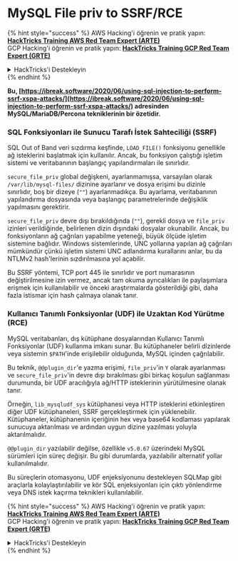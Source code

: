 # MySQL File priv to SSRF/RCE

{% hint style="success" %}
AWS Hacking'i öğrenin ve pratik yapın:<img src="/.gitbook/assets/arte.png" alt="" data-size="line">[**HackTricks Training AWS Red Team Expert (ARTE)**](https://training.hacktricks.xyz/courses/arte)<img src="/.gitbook/assets/arte.png" alt="" data-size="line">\
GCP Hacking'i öğrenin ve pratik yapın: <img src="/.gitbook/assets/grte.png" alt="" data-size="line">[**HackTricks Training GCP Red Team Expert (GRTE)**<img src="/.gitbook/assets/grte.png" alt="" data-size="line">](https://training.hacktricks.xyz/courses/grte)

<details>

<summary>HackTricks'i Destekleyin</summary>

* [**abonelik planlarını**](https://github.com/sponsors/carlospolop) kontrol edin!
* **💬 [**Discord grubuna**](https://discord.gg/hRep4RUj7f) veya [**telegram grubuna**](https://t.me/peass) katılın ya da **Twitter'da** 🐦 [**@hacktricks\_live**](https://twitter.com/hacktricks\_live)**'ı takip edin.**
* **Hacking ipuçlarını paylaşmak için [**HackTricks**](https://github.com/carlospolop/hacktricks) ve [**HackTricks Cloud**](https://github.com/carlospolop/hacktricks-cloud) github reposuna PR gönderin.**

</details>
{% endhint %}

**Bu, [https://ibreak.software/2020/06/using-sql-injection-to-perform-ssrf-xspa-attacks/](https://ibreak.software/2020/06/using-sql-injection-to-perform-ssrf-xspa-attacks/) adresinden MySQL/MariaDB/Percona tekniklerinin bir özetidir.**

### SQL Fonksiyonları ile Sunucu Tarafı İstek Sahteciliği (SSRF)

SQL Out of Band veri sızdırma keşfinde, `LOAD_FILE()` fonksiyonu genellikle ağ isteklerini başlatmak için kullanılır. Ancak, bu fonksiyon çalıştığı işletim sistemi ve veritabanının başlangıç yapılandırmaları ile sınırlıdır.

`secure_file_priv` global değişkeni, ayarlanmamışsa, varsayılan olarak `/var/lib/mysql-files/` dizinine ayarlanır ve dosya erişimi bu dizinle sınırlıdır, boş bir dizeye (`""`) ayarlanmadıkça. Bu ayarlama, veritabanının yapılandırma dosyasında veya başlangıç parametrelerinde değişiklik yapılmasını gerektirir.

`secure_file_priv` devre dışı bırakıldığında (`""`), gerekli dosya ve `file_priv` izinleri verildiğinde, belirlenen dizin dışındaki dosyalar okunabilir. Ancak, bu fonksiyonların ağ çağrıları yapabilme yeteneği, büyük ölçüde işletim sistemine bağlıdır. Windows sistemlerinde, UNC yollarına yapılan ağ çağrıları mümkündür çünkü işletim sistemi UNC adlandırma kurallarını anlar, bu da NTLMv2 hash'lerinin sızdırılmasına yol açabilir.

Bu SSRF yöntemi, TCP port 445 ile sınırlıdır ve port numarasının değiştirilmesine izin vermez, ancak tam okuma ayrıcalıkları ile paylaşımlara erişmek için kullanılabilir ve önceki araştırmalarda gösterildiği gibi, daha fazla istismar için hash çalmaya olanak tanır.

### Kullanıcı Tanımlı Fonksiyonlar (UDF) ile Uzaktan Kod Yürütme (RCE)

MySQL veritabanları, dış kütüphane dosyalarından Kullanıcı Tanımlı Fonksiyonlar (UDF) kullanma imkanı sunar. Bu kütüphaneler belirli dizinlerde veya sistemin `$PATH`'inde erişilebilir olduğunda, MySQL içinden çağrılabilir.

Bu teknik, `@@plugin_dir`'e yazma erişimi, `file_priv`'in `Y` olarak ayarlanması ve `secure_file_priv`'in devre dışı bırakılması gibi birkaç koşulun sağlanması durumunda, bir UDF aracılığıyla ağ/HTTP isteklerinin yürütülmesine olanak tanır.

Örneğin, `lib_mysqludf_sys` kütüphanesi veya HTTP isteklerini etkinleştiren diğer UDF kütüphaneleri, SSRF gerçekleştirmek için yüklenebilir. Kütüphaneler, kütüphanenin içeriğinin hex veya base64 kodlaması yapılarak sunucuya aktarılması ve ardından uygun dizine yazılması yoluyla aktarılmalıdır.

`@@plugin_dir` yazılabilir değilse, özellikle `v5.0.67` üzerindeki MySQL sürümleri için süreç değişir. Bu gibi durumlarda, yazılabilir alternatif yollar kullanılmalıdır.

Bu süreçlerin otomasyonu, UDF enjeksiyonunu destekleyen SQLMap gibi araçlarla kolaylaştırılabilir ve kör SQL enjeksiyonları için çıktı yönlendirme veya DNS istek kaçırma teknikleri kullanılabilir.

{% hint style="success" %}
AWS Hacking'i öğrenin ve pratik yapın:<img src="/.gitbook/assets/arte.png" alt="" data-size="line">[**HackTricks Training AWS Red Team Expert (ARTE)**](https://training.hacktricks.xyz/courses/arte)<img src="/.gitbook/assets/arte.png" alt="" data-size="line">\
GCP Hacking'i öğrenin ve pratik yapın: <img src="/.gitbook/assets/grte.png" alt="" data-size="line">[**HackTricks Training GCP Red Team Expert (GRTE)**<img src="/.gitbook/assets/grte.png" alt="" data-size="line">](https://training.hacktricks.xyz/courses/grte)

<details>

<summary>HackTricks'i Destekleyin</summary>

* [**abonelik planlarını**](https://github.com/sponsors/carlospolop) kontrol edin!
* **💬 [**Discord grubuna**](https://discord.gg/hRep4RUj7f) veya [**telegram grubuna**](https://t.me/peass) katılın ya da **Twitter'da** 🐦 [**@hacktricks\_live**](https://twitter.com/hacktricks\_live)**'ı takip edin.**
* **Hacking ipuçlarını paylaşmak için [**HackTricks**](https://github.com/carlospolop/hacktricks) ve [**HackTricks Cloud**](https://github.com/carlospolop/hacktricks-cloud) github reposuna PR gönderin.**

</details>
{% endhint %}
